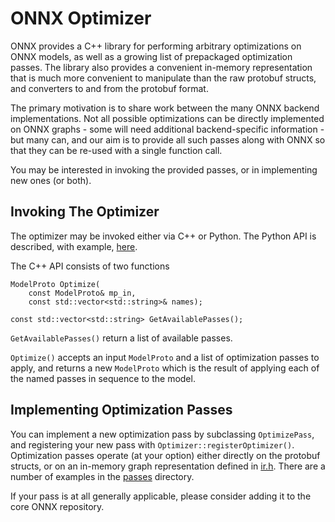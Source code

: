 # ONNX Optimizer

ONNX provides a C++ library for performing arbitrary optimizations on
ONNX models, as well as a growing list of prepackaged optimization
passes. The library also provides a convenient in-memory
representation that is much more convenient to manipulate than the raw
protobuf structs, and converters to and from the protobuf format.

The primary motivation is to share work between the many ONNX backend
implementations. Not all possible optimizations can be directly
implemented on ONNX graphs - some will need additional
backend-specific information - but many can, and our aim is to provide
all such passes along with ONNX so that they can be re-used with a
single function call.

You may be interested in invoking the provided passes, or in
implementing new ones (or both).

## Invoking The Optimizer

The optimizer may be invoked either via C++ or Python. The Python API
is described, with example,
[here](PythonAPIOverview.md#optimizing-an-onnx-model).

The C++ API consists of two functions

```
ModelProto Optimize(
    const ModelProto& mp_in,
    const std::vector<std::string>& names);

const std::vector<std::string> GetAvailablePasses();
```

`GetAvailablePasses()` return a list of available passes.

`Optimize()` accepts an input `ModelProto` and a list of optimization passes to
apply, and returns a new `ModelProto` which is the result of
applying each of the named passes in sequence to the model.

## Implementing Optimization Passes

You can implement a new optimization pass by subclassing
`OptimizePass`, and registering your new pass with
`Optimizer::registerOptimizer()`. Optimization passes operate (at your
option) either directly on the protobuf structs, or on an in-memory
graph representation defined in [ir.h](/onnx/common/ir.h). There are a
number of examples in the [passes](/onnx/optimizer/passes) directory.

If your pass is at all generally applicable, please consider adding it
to the core ONNX repository.
